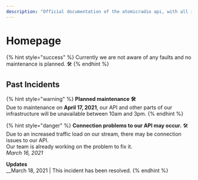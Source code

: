 ```yaml
---
description: "Official documentation of the atomicradio api, with all information about the usage and upcoming maintenance. \U0001F36D"
---
```


# Homepage

{% hint style="success" %}
Currently we are not aware of any faults and no maintenance is planned. 🛠️
{% endhint %}

## Past Incidents

{% hint style="warning" %}
**Planned maintenance 🛠️**  
Due to maintenance on **April 17, 2021**, our API and other parts of our infrastructure will be unavailable between 10am and 3pm.
{% endhint %}

{% hint style="danger" %}
**Connection problems to our API may occur.** 🛠️  
Due to an increased traffic load on our stream, there may be connection issues to our API.  
Our team is already working on the problem to fix it.  
_March 16, 2021_  
  
**Updates**  
__March 18, 2021 \| This incident has been resolved.
{% endhint %}

